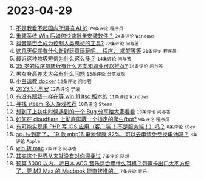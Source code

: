 # 2023-04-29

1. [不是我看不起国内所谓搞 AI 的](https://www.v2ex.com/t/936404) `79条评论` `程序员`
1. [重装系统 Win 后如何快速批量安装软件？](https://www.v2ex.com/t/936376) `24条评论` `Windows`
1. [抖音是否会成为控制人类思想的工具?](https://www.v2ex.com/t/936400) `22条评论` `问与答`
1. [这几天假期有什么新鲜玩意玩玩呢， 程序， 框架等等](https://www.v2ex.com/t/936379) `21条评论` `程序员`
1. [最近这种垃圾短信为什么这么多？](https://www.v2ex.com/t/936391) `14条评论` `问与答`
1. [35 岁的程序员转行有什么方向和职业可以推荐?](https://www.v2ex.com/t/936380) `14条评论` `问与答`
1. [男女身高差太大会有什么问题](https://www.v2ex.com/t/936423) `13条评论` `分享发现`
1. [小白请教 docker](https://www.v2ex.com/t/936385) `12条评论` `问与答`
1. [2023.5.1,早安](https://www.v2ex.com/t/936375) `12条评论` `宁波`
1. [有没有跟我一样在等 win 11 ltsc 版本的](https://www.v2ex.com/t/936409) `11条评论` `Windows`
1. [寻找 steam 多人游戏推荐](https://www.v2ex.com/t/936413) `10条评论` `Steam`
1. [想到了上初中时候遇到的一个 Bug 分享给大家看看](https://www.v2ex.com/t/936393) `10条评论` `问与答`
1. [如何在 cloudflare 上彻底屏蔽一个指定的爬虫/bot?](https://www.v2ex.com/t/936381) `9条评论` `程序员`
1. [有可能实现用 PHP 写 iOS 应用（客户端 ！不是服务端！）吗？](https://www.v2ex.com/t/936394) `8条评论` `iDev`
1. [ac+快到期了， 19 款 mbp16 电池健康 82%，可以去申请免费换电池吗？](https://www.v2ex.com/t/936390) `8条评论` `Apple`
1. [win 转 mac](https://www.v2ex.com/t/936426) `7条评论` `问与答`
1. [其实这个世界从来就没有对你温柔过](https://www.v2ex.com/t/936419) `7条评论` `随想`
1. [预算 5000 以内，听日本 ACG 音乐适合用什么耳机？带声卡出门太不方便了，要 M2 Max 的 Macbook 能直接推的。](https://www.v2ex.com/t/936415) `7条评论` `音乐`
